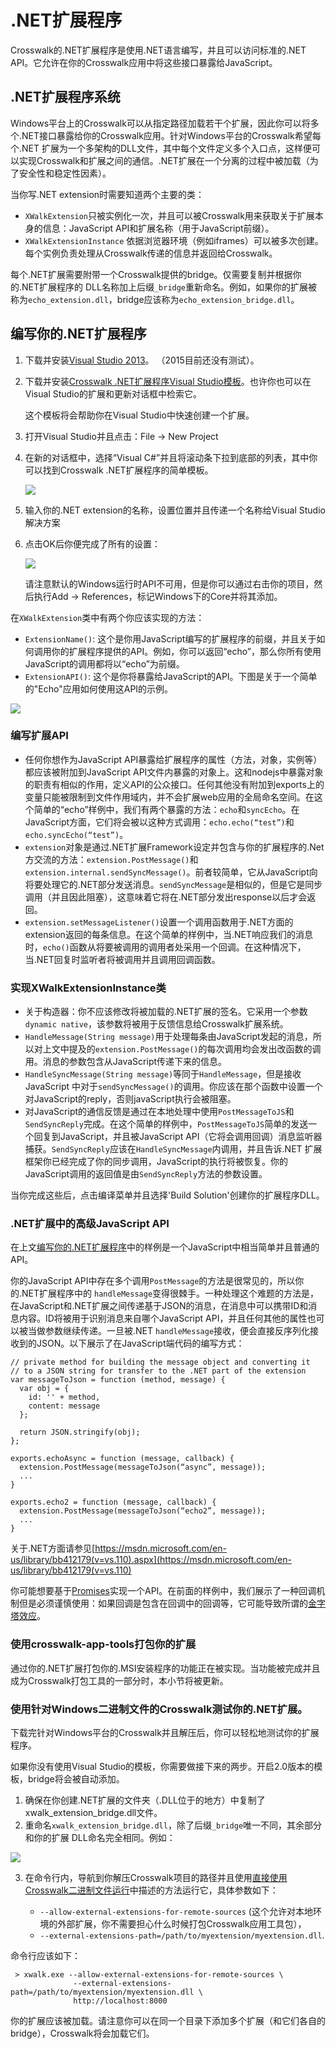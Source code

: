 # .NET扩展程序

Crosswalk的.NET扩展程序是使用.NET语言编写，并且可以访问标准的.NET API。它允许在你的Crosswalk应用中将这些接口暴露给JavaScript。

## .NET扩展程序系统
Windows平台上的Crosswalk可以从指定路径加载若干个扩展，因此你可以将多个.NET接口暴露给你的Crosswalk应用。针对Windows平台的Crosswalk希望每个.NET 扩展为一个多架构的DLL文件，其中每个文件定义多个入口点，这样便可以实现Crosswalk和扩展之间的通信。.NET扩展在一个分离的过程中被加载（为了安全性和稳定性因素）。

当你写.NET extension时需要知道两个主要的类：

*   `XWalkExtension`只被实例化一次，并且可以被Crosswalk用来获取关于扩展本身的信息：JavaScript API和扩展名称（用于JavaScript前缀）。
*   `XWalkExtensionInstance` 依据浏览器环境（例如iframes）可以被多次创建。每个实例负责处理从Crosswalk传递的信息并返回给Crosswalk。

每个.NET扩展需要附带一个Crosswalk提供的bridge。仅需要复制并根据你的.NET扩展程序的 DLL名称加上后缀`_bridge`重新命名。例如，如果你的扩展被称为`echo_extension.dll`，bridge应该称为`echo_extension_bridge.dll`。

## <a class='doc-anchor' id='Writing-your-Net-Extension_zh'></a>编写你的.NET扩展程序
1. 下载并安装[Visual Studio 2013](https://www.visualstudio.com/en-us/downloads/download-visual-studio-vs.aspx)。 （2015目前还没有测试）。

2. 下载并安装[Crosswalk .NET扩展程序Visual Studio模板](https://visualstudiogallery.msdn.microsoft.com/51e648be-c91a-40fa-9d13-8f49ec134e86)。也许你也可以在Visual Studio的扩展和更新对话框中检索它。

   这个模板将会帮助你在Visual Studio中快速创建一个扩展。

3. 打开Visual Studio并且点击：File -> New Project

4. 在新的对话框中，选择“Visual C#”并且将滚动条下拉到底部的列表，其中你可以找到Crosswalk .NET扩展程序的简单模板。
    
   <a href="/assets/win5-new-project.png"><img src="/assets/win5-new-project.png" style="display: block; margin: 0 auto"/></a>

5. 输入你的.NET extension的名称，设置位置并且传递一个名称给Visual Studio解决方案

6. 点击OK后你便完成了所有的设置：

   <a href="/assets/win6-visual-studio.png"><img src="/assets/win6-visual-studio.png" style="display: block; margin: 0 auto"/></a>
   
   请注意默认的Windows运行时API不可用，但是你可以通过右击你的项目，然后执行Add -> References，标记Windows下的Core并将其添加。

在`XWalkExtension`类中有两个你应该实现的方法：

*   `ExtensionName()`: 这个是你用JavaScript编写的扩展程序的前缀，并且关于如何调用你的扩展程序提供的API。例如，你可以返回“echo”，那么你所有使用JavaScript的调用都将以“echo”为前缀。
*   `ExtensionAPI()`: 这个是你将暴露给JavaScript的API。下图是关于一个简单的"Echo"应用如何使用这API的示例。

   <a href="/assets/win7-extension-config.png"><img src="/assets/win7-extension-config.png" style="display: block; margin: 0 auto"/></a>

### 编写扩展API

*   任何你想作为JavaScript API暴露给扩展程序的属性（方法，对象，实例等）都应该被附加到JavaScript API文件内暴露的对象上。这和nodejs中暴露对象的职责有相似的作用，定义API的公众接口。任何其他没有附加到exports上的变量只能被限制到文件作用域内，并不会扩展web应用的全局命名空间。在这个简单的“echo”样例中，我们有两个暴露的方法：`echo`和`syncEcho`。在JavaScript方面，它们将会被以这种方式调用：`echo.echo(“test”)`和`echo.syncEcho(“test”)`。
*   `extension`对象是通过.NET扩展Framework设定并包含与你的扩展程序的.Net方交流的方法：`extension.PostMessage()`和`extension.internal.sendSyncMessage()`。前者较简单，它从JavaScript向将要处理它的.NET部分发送消息。`sendSyncMessage`是相似的，但是它是同步调用（并且因此阻塞），这意味着它将在.NET部分发出response以后才会返回。
*   `extension.setMessageListener()`设置一个调用函数用于.NET方面的extension返回的每条信息。在这个简单的样例中，当.NET响应我们的消息时，`echo()`函数从将要被调用的调用者处采用一个回调。在这种情况下，当.NET回复时监听者将被调用并且调用回调函数。

### 实现XWalkExtensionInstance类

*   关于构造器：你不应该修改将被加载的.NET扩展的签名。它采用一个参数`dynamic native`，该参数将被用于反馈信息给Crosswalk扩展系统。
*   `HandleMessage(String message)`用于处理每条由JavaScript发起的消息，所以对上文中提及的`extension.PostMessage()`的每次调用均会发出改函数的调用。消息的参数包含从JavaScript传递下来的信息。
*   `HandleSyncMessage(String message)`等同于`HandleMessage`，但是接收JavaScript 中对于`sendSyncMessage()`的调用。你应该在那个函数中设置一个对JavaScript的reply，否则javaScript执行会被阻塞。
*   对JavaScript的通信反馈是通过在本地处理中使用`PostMessageToJS`和`SendSyncReply`完成。在这个简单的样例中，`PostMessageToJS`简单的发送一个回复到JavaScript，并且被JavaScript API（它将会调用回调）消息监听器捕获。`SendSyncReply`应该在`HandleSyncMessage`内调用，并且告诉.NET 扩展框架你已经完成了你的同步调用，JavaScript的执行将被恢复。你的JavaScript调用的返回值是由`SendSyncReply`方法的参数设置。

当你完成这些后，点击编译菜单并且选择'Build Solution'创建你的扩展程序DLL。

### .NET扩展中的高级JavaScript API 

在上文<a href="#Writing-your-Net-Extension_zh">编写你的.NET扩展程序</a>中的样例是一个JavaScript中相当简单并且普通的API。

你的JavaScript API中存在多个调用`PostMessage`的方法是很常见的，所以你的.NET扩展程序中的 `handleMessage`变得很棘手。一种处理这个难题的方法是，在JavaScript和.NET扩展之间传递基于JSON的消息，在消息中可以携带ID和消息内容。ID将被用于识别消息来自哪个JavaScript API，并且任何其他的属性也可以被当做参数继续传递。一旦被.NET `handleMessage`接收，便会直接反序列化接收到的JSON。以下展示了在JavaScript端代码的编写方式：

```
// private method for building the message object and converting it
// to a JSON string for transfer to the .NET part of the extension
var messageToJson = function (method, message) {
  var obj = {
    id: '' + method,
    content: message
  };

  return JSON.stringify(obj);
};

exports.echoAsync = function (message, callback) {
  extension.PostMessage(messageToJson(“async”, message));
  ...
}

exports.echo2 = function (message, callback) { 
  extension.PostMessage(messageToJson(“echo2”, message));
  ...
}
```

关于.NET方面请参见[https://msdn.microsoft.com/en-us/library/bb412179(v=vs.110).aspx](https://msdn.microsoft.com/en-us/library/bb412179(v=vs.110)

你可能想要基于[Promises](http://promises-aplus.github.io/promises-spec/)实现一个API。在前面的样例中，我们展示了一种回调机制但是必须谨慎使用：如果回调是包含在回调中的回调等，它可能导致所谓的[金字塔效应](https://github.com/survivejs/js_tricks_and_tips/blob/master/common_problems/pyramid.md)。


### 使用crosswalk-app-tools打包你的扩展
通过你的.NET扩展打包你的.MSI安装程序的功能正在被实现。当功能被完成并且成为Crosswalk打包工具的一部分时，本小节将被更新。

### 使用针对Windows二进制文件的Crosswalk测试你的.NET扩展。
下载完针对Windows平台的Crosswalk并且解压后，你可以轻松地测试你的扩展程序。

如果你没有使用Visual Studio的模板，你需要做接下来的两步。开启2.0版本的模板，bridge将会被自动添加。
1.  确保在你创建.NET扩展的文件夹（.DLL位于的地方）中复制了xwalk_extension_bridge.dll文件。
2.  重命名`xwalk_extension_bridge.dll`，除了后缀`_bridge`唯一不同，其余部分和你的扩展 DLL命名完全相同。例如：

   <img src="/assets/win9-extension-net-bridge.png" style="display: block; margin: 0 auto"/>

3.  在命令行内，导航到你解压Crosswalk项目的路径并且使用<a href="/documentation/windows/run_on_windows_zh.html#Run-using-Crosswalk-binary-directly_zh">直接使用Crosswalk二进制文件运行</a>中描述的方法运行它，具体参数如下：

    *  `--allow-external-extensions-for-remote-sources` (这个允许对本地环境的外部扩展，你不需要担心什么时候打包Crosswalk应用工具包），
    *  `--external-extensions-path=/path/to/myextension/myextension.dll`.
  
  命令行应该如下：
   ```
    > xwalk.exe --allow-external-extensions-for-remote-sources \
                 --external-extensions-path=/path/to/myextension/myextension.dll \
                 http://localhost:8000
   ```

你的扩展应该被加载。请注意你可以在同一个目录下添加多个扩展（和它们各自的bridge），Crosswalk将会加载它们。

